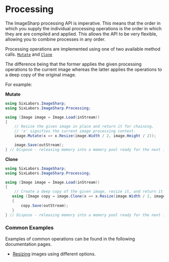 # Processing

The ImageSharp processing API is imperative. This means that the order in which you supply the individual processing operations is the order in which they are are compiled and applied. This allows the API to be very flexible, allowing you to combine processes in any order.

Processing operations are implemented using one of two available method calls. 
[`Mutate`](xref:SixLabors.ImageSharp.Processing.ProcessingExtensions.Mutate*?displayProperty=name) and [`Clone`](xref:SixLabors.ImageSharp.Processing.ProcessingExtensions.Clone*?displayProperty=name)

The difference being that the former applies the given processing operations to the current image whereas the latter applies the operations to a deep copy of the original image.

For example:

**Mutate**

```c#
using SixLabors.ImageSharp;
using SixLabors.ImageSharp.Processing;

using (Image image = Image.Load(inStream)) 
{
    // Resize the given image in place and return it for chaining.
    // 'x' signifies the current image processing context.
    image.Mutate(x => x.Resize(image.Width / 2, image.Height / 2)); 

    image.Save(outStream); 
} // Dispose - releasing memory into a memory pool ready for the next image you wish to process.
```

**Clone**

```c#
using SixLabors.ImageSharp;
using SixLabors.ImageSharp.Processing;

using (Image image = Image.Load(inStream)) 
{
    // Create a deep copy of the given image, resize it, and return it for chaining.
   using (Image copy = image.Clone(x => x.Resize(image.Width / 2, image.Height / 2)))
   {
       copy.Save(outStream); 
   }
} // Dispose - releasing memory into a memory pool ready for the next image you wish to process.
```

### Common Examples

Examples of common operations can be found in the following documentation pages.

- [Resizing](Resize.md) images using different options.

